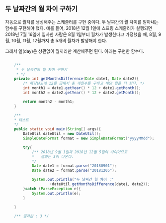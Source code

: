 ## 두 날짜간의 월 차이 구하기
자동으로 월차를 생성해주는 스케줄러를 구현 중이다. 두 날짜간의 월 차이를 알아내는 함수를 구현해야 했다. 예를 들어, 2018년 12월 1일에 스프링 스케줄러가 실행되면 2018년 7월 16일에 입사한 사람은 8월 1일부터 월차가 발생한다고 가정했을 때, 8월, 9월, 10월, 11월, 12월까지 총 5개의 월차가 발생해야 한다. <br>

그래서 일(day)은 상관없이 월끼리만 계산해주면 된다. 아래는 구현한 함수다.
~~~java

    /**
     * 두 날짜간의 월 차이 구하기
     * */
    private int getMonthsDifference(Date date1, Date date2){
        /* 해당년도에 12를 곱해서 총 개월수를 구하고 해당 월을 더 한다. */
        int month1 = date1.getYear() * 12 + date1.getMonth();
        int month2 = date2.getYear() * 12 + date2.getMonth();

        return month2 - month1;
    }

    /**
    * 테스트
    */
    public static void main(String[] args){
        DateUtil dateUtil = new DateUtil();
        SimpleDateFormat format = new SimpleDateFormat("yyyyMMdd");

        try{
            /** 2018년 9월 1일과 2018년 12월 5일의 차이이므로
            *   결과는 3이 나온다.
            */
            Date date1 = format.parse("20180901");
            Date date2 = format.parse("20181205");

            System.out.println("두 날짜간 월 차이 :"
                    +dateUtil.getMonthsDifference(date1, date2));
        }catch (ParseException e){
            System.out.println(e);
        }

    }
    
    /** 결과값 : 3 */
~~~




